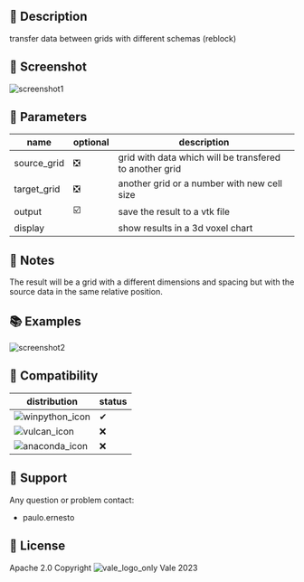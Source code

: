 ## 📌 Description
transfer data between grids with different schemas (reblock)
## 📸 Screenshot
![screenshot1](../../code/pandoc_index/assets/vtk_merge_grid1.png)
## 📝 Parameters
name|optional|description
---|---|------
source_grid|❎|grid with data which will be transfered to another grid
target_grid|❎|another grid or a number with new cell size
output|☑️|save the result to a vtk file
display||show results in a 3d voxel chart
## 📓 Notes
The result will be a grid with a different dimensions and spacing but with the source data in the same relative position.
## 📚 Examples
![screenshot2](../../code/pandoc_index/assets/vtk_merge_grid2.png)
## 🧩 Compatibility
distribution|status
---|---
![winpython_icon](../../code/pandoc_index/assets/winpython_icon.png)|✔
![vulcan_icon](../../code/pandoc_index/assets/vulcan_icon.png)|❌
![anaconda_icon](../../code/pandoc_index/assets/anaconda_icon.png)|❌
## 🙋 Support
Any question or problem contact:
 - paulo.ernesto
## 💎 License
Apache 2.0
Copyright ![vale_logo_only](../../code/pandoc_index/assets/vale_logo_only_r.svg) Vale 2023
